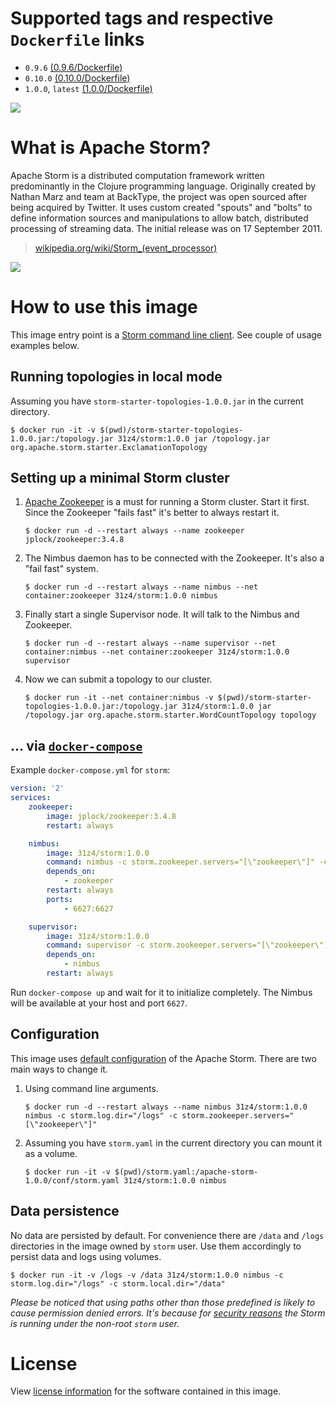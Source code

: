 # Supported tags and respective `Dockerfile` links

* `0.9.6` [(0.9.6/Dockerfile)](https://github.com/31z4/storm-docker/blob/master/0.9.6/Dockerfile)
* `0.10.0` [(0.10.0/Dockerfile)](https://github.com/31z4/storm-docker/blob/master/0.10.0/Dockerfile)
* `1.0.0`, `latest` [(1.0.0/Dockerfile)](https://github.com/31z4/storm-docker/blob/master/1.0.0/Dockerfile)

[![](https://badge.imagelayers.io/31z4/storm:latest.svg)](https://imagelayers.io/?images=31z4%2Fstorm:0.9.6,31z4%2Fstorm:0.10.0,31z4%2Fstorm:1.0.0)

# What is Apache Storm?

Apache Storm is a distributed computation framework written predominantly in the Clojure programming language. Originally created by Nathan Marz and team at BackType, the project was open sourced after being acquired by Twitter. It uses custom created "spouts" and "bolts" to define information sources and manipulations to allow batch, distributed processing of streaming data. The initial release was on 17 September 2011.

> [wikipedia.org/wiki/Storm_(event_processor)](https://en.wikipedia.org/wiki/Storm_(event_processor))

![](https://upload.wikimedia.org/wikipedia/commons/7/70/Storm_logo.png)

# How to use this image

This image entry point is a [Storm command line client](http://storm.apache.org/releases/1.0.0/Command-line-client.html). See couple of usage examples below.

## Running topologies in local mode

Assuming you have `storm-starter-topologies-1.0.0.jar` in the current directory.

	$ docker run -it -v $(pwd)/storm-starter-topologies-1.0.0.jar:/topology.jar 31z4/storm:1.0.0 jar /topology.jar org.apache.storm.starter.ExclamationTopology

## Setting up a minimal Storm cluster

1.	[Apache Zookeeper](https://zookeeper.apache.org/) is a must for running a Storm cluster. Start it first. Since the Zookeeper "fails fast" it's better to always restart it.

		$ docker run -d --restart always --name zookeeper jplock/zookeeper:3.4.8

2.	The Nimbus daemon has to be connected with the Zookeeper. It's also a "fail fast" system.

		$ docker run -d --restart always --name nimbus --net container:zookeeper 31z4/storm:1.0.0 nimbus

3.	Finally start a single Supervisor node. It will talk to the Nimbus and Zookeeper.

		$ docker run -d --restart always --name supervisor --net container:nimbus --net container:zookeeper 31z4/storm:1.0.0 supervisor

4.	Now we can submit a topology to our cluster.

		$ docker run -it --net container:nimbus -v $(pwd)/storm-starter-topologies-1.0.0.jar:/topology.jar 31z4/storm:1.0.0 jar /topology.jar org.apache.storm.starter.WordCountTopology topology

## ... via [`docker-compose`](https://github.com/docker/compose)

Example `docker-compose.yml` for `storm`:

```yaml
version: '2'
services:
    zookeeper:
        image: jplock/zookeeper:3.4.8
        restart: always

    nimbus:
        image: 31z4/storm:1.0.0
        command: nimbus -c storm.zookeeper.servers="[\"zookeeper\"]" -c nimbus.host="nimbus"
        depends_on:
            - zookeeper
        restart: always
        ports:
            - 6627:6627

    supervisor:
        image: 31z4/storm:1.0.0
        command: supervisor -c storm.zookeeper.servers="[\"zookeeper\"]" -c nimbus.host="nimbus"
        depends_on:
            - nimbus
        restart: always
```

Run `docker-compose up` and wait for it to initialize completely. The Nimbus will be available at your host and port `6627`.

## Configuration

This image uses [default configuration](https://github.com/apache/storm/blob/v1.0.0/conf/defaults.yaml) of the Apache Storm. There are two main ways to change it.

1.	Using command line arguments.

		$ docker run -d --restart always --name nimbus 31z4/storm:1.0.0 nimbus -c storm.log.dir="/logs" -c storm.zookeeper.servers="[\"zookeeper\"]"

2.	Assuming you have `storm.yaml` in the current directory you can mount it as a volume.

		$ docker run -it -v $(pwd)/storm.yaml:/apache-storm-1.0.0/conf/storm.yaml 31z4/storm:1.0.0 nimbus

## Data persistence

No data are persisted by default. For convenience there are `/data` and `/logs` directories in the image owned by `storm` user. Use them accordingly to persist data and logs using volumes.

	$ docker run -it -v /logs -v /data 31z4/storm:1.0.0 nimbus -c storm.log.dir="/logs" -c storm.local.dir="/data"

*Please be noticed that using paths other than those predefined is likely to cause permission denied errors. It's because for [security reasons](https://docs.docker.com/engine/userguide/eng-image/dockerfile_best-practices/#user) the Storm is running under the non-root `storm` user.*

# License

View [license information](http://storm.apache.org/about/free-and-open-source.html) for the software contained in this image.
